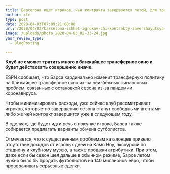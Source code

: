 ```yaml
---
title: Барселона ищет игроков, чьи контракты завершаются летом, для трансферов
author: xfr
type: post
date: 2020-04-03T07:09:21+00:00
url: /2020/04/03/barselona-ishhet-igrokov-chi-kontrakty-zavershayutsya-letom-dlya-transferov/
image: /uploads/photo_2020-04-03_02-33-24.jpg
yasr_review_type:
  - BlogPosting

---
```

**Клуб не сможет тратить много в ближайшее трансферное окно и будет действовать совершенно иначе.**

ESPN сообщает, что Барса кардинально изменит трансферную политику на ближайшее трансферное окно из-за неизбежных финансовых проблем, связанных с остановкой сезона из-за пандемии коронавируса.

Чтобы минимизировать расходы, уже сейчас клуб рассматривает игроков, которые по завершению сезона станут свободными агентами либо же чей контракт завершится уже в следующем году.

В сделках, где будет идти речь о покупке игрока, Барса также собирается предлагать варианты обмена футболистов.

Отмечается, что к существенным проблемам каталонцев привело отсутствие доходов от игровых дней на Камп Ноу, экскурсий по стадиону и клубному музею, а также продажи атрибутики. При этом, даже если бы сезон шел дальше в обычном режиме, Барсе летом нужно было бы продать футболистов на 140 миллионов евро, чтобы проворачивать серьезные сделки.